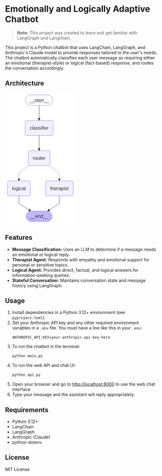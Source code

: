 # Emotionally and Logically Adaptive Chatbot

> **Note:** This project was created to learn and get familiar with LangGraph and Langchain.

This project is a Python chatbot that uses LangChain, LangGraph, and Anthropic's Claude model to provide responses tailored to the user's needs. The chatbot automatically classifies each user message as requiring either an emotional (therapist-style) or logical (fact-based) response, and routes the conversation accordingly.

## Architecture

![LangGraph Chatbot Architecture](langgraph_chatbot.png)

## Features
- **Message Classification:** Uses an LLM to determine if a message needs an emotional or logical reply.
- **Therapist Agent:** Responds with empathy and emotional support for personal or sensitive topics.
- **Logical Agent:** Provides direct, factual, and logical answers for information-seeking queries.
- **Stateful Conversation:** Maintains conversation state and message history using LangGraph.

## Usage
1. Install dependencies in a Python 3.12+ environment (see `pyproject.toml`).
2. Set your Anthropic API key and any other required environment variables in a `.env` file. You must have a line like this in your `.env`:
   ```env
   ANTHROPIC_API_KEY=your-anthropic-api-key-here
   ```
3. To run the chatbot in the terminal:
   ```bash
   python main.py
   ```
4. To run the web API and chat UI:
   ```bash
   python api.py
   ```
5. Open your browser and go to [http://localhost:8000](http://localhost:8000) to use the web chat interface.
6. Type your message and the assistant will reply appropriately.

## Requirements
- Python 3.12+
- LangChain
- LangGraph
- Anthropic (Claude)
- python-dotenv

## License
MIT License
